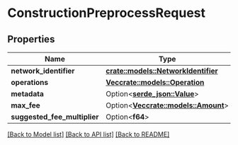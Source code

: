 # ConstructionPreprocessRequest

## Properties

Name | Type | Description | Notes
------------ | ------------- | ------------- | -------------
**network_identifier** | [**crate::models::NetworkIdentifier**](NetworkIdentifier.md) |  | 
**operations** | [**Vec<crate::models::Operation>**](Operation.md) |  | 
**metadata** | Option<[**serde_json::Value**](.md)> |  | [optional]
**max_fee** | Option<[**Vec<crate::models::Amount>**](Amount.md)> |  | [optional]
**suggested_fee_multiplier** | Option<**f64**> |  | [optional]

[[Back to Model list]](../README.md#documentation-for-models) [[Back to API list]](../README.md#documentation-for-api-endpoints) [[Back to README]](../README.md)


